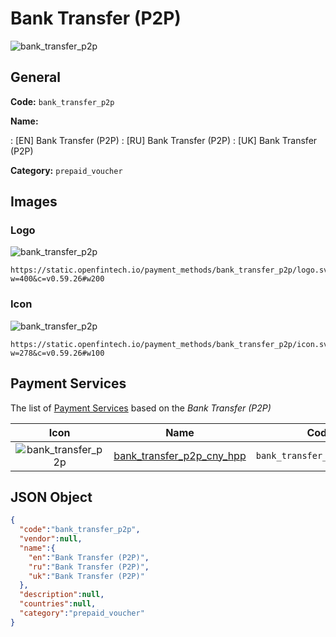 
# Bank Transfer (P2P) 
![bank_transfer_p2p](https://static.openfintech.io/payment_methods/bank_transfer_p2p/logo.svg?w=400&c=v0.59.26#w200)  

## General 
**Code:** `bank_transfer_p2p` 
 
**Name:** 
 
:	[EN] Bank Transfer (P2P) 
:	[RU] Bank Transfer (P2P) 
:	[UK] Bank Transfer (P2P) 
 
**Category:** `prepaid_voucher` 
 

## Images 

### Logo 
![bank_transfer_p2p](https://static.openfintech.io/payment_methods/bank_transfer_p2p/logo.svg?w=400&c=v0.59.26#w200)  

```
https://static.openfintech.io/payment_methods/bank_transfer_p2p/logo.svg?w=400&c=v0.59.26#w200
```  

### Icon 
![bank_transfer_p2p](https://static.openfintech.io/payment_methods/bank_transfer_p2p/icon.svg?w=278&c=v0.59.26#w100)  

```
https://static.openfintech.io/payment_methods/bank_transfer_p2p/icon.svg?w=278&c=v0.59.26#w100
```  

## Payment Services 
 
The list of [Payment Services](/payment-services/) based on the _Bank Transfer (P2P)_ 

|Icon|Name|Code| 
|:---:|:---:|:---:| 
|![bank_transfer_p2p](https://static.openfintech.io/payment_methods/bank_transfer_p2p/icon.svg?w=278&c=v0.59.26#w100) |[bank_transfer_p2p_cny_hpp](/payment-services/bank_transfer_p2p_cny_hpp/)|`bank_transfer_p2p_cny_hpp`| 
 

## JSON Object 

```json
{
  "code":"bank_transfer_p2p",
  "vendor":null,
  "name":{
    "en":"Bank Transfer (P2P)",
    "ru":"Bank Transfer (P2P)",
    "uk":"Bank Transfer (P2P)"
  },
  "description":null,
  "countries":null,
  "category":"prepaid_voucher"
}
```  
